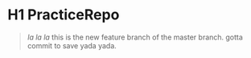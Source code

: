 # H1 PracticeRepo

>*la la la*
this is the new feature branch of the master branch. gotta commit to save yada yada. 
